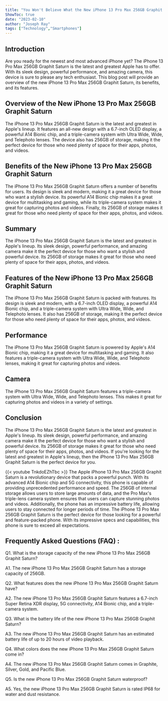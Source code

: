 ```yaml
---
title: "You Won't Believe What the New iPhone 13 Pro Max 256GB Graphit Saturn Can Do!"
ShowToc: true 
date: "2023-02-10"
author: "Joseph Ray" 
tags: ["Technology","Smartphones"]
---
```

## Introduction

Are you ready for the newest and most advanced iPhone yet? The iPhone 13 Pro Max 256GB Graphit Saturn is the latest and greatest Apple has to offer. With its sleek design, powerful performance, and amazing camera, this device is sure to please any tech enthusiast. This blog post will provide an overview of the new iPhone 13 Pro Max 256GB Graphit Saturn, its benefits, and its features. 

## Overview of the New iPhone 13 Pro Max 256GB Graphit Saturn

The iPhone 13 Pro Max 256GB Graphit Saturn is the latest and greatest in Apple's lineup. It features an all-new design with a 6.7-inch OLED display, a powerful A14 Bionic chip, and a triple-camera system with Ultra Wide, Wide, and Telephoto lenses. The device also has 256GB of storage, making it the perfect device for those who need plenty of space for their apps, photos, and videos. 

## Benefits of the New iPhone 13 Pro Max 256GB Graphit Saturn

The iPhone 13 Pro Max 256GB Graphit Saturn offers a number of benefits for users. Its design is sleek and modern, making it a great device for those who want a stylish device. Its powerful A14 Bionic chip makes it a great device for multitasking and gaming, while its triple-camera system makes it great for capturing photos and videos. Finally, its 256GB of storage makes it great for those who need plenty of space for their apps, photos, and videos. 

## Summary

The iPhone 13 Pro Max 256GB Graphit Saturn is the latest and greatest in Apple's lineup. Its sleek design, powerful performance, and amazing camera make it the perfect device for those who want a stylish and powerful device. Its 256GB of storage makes it great for those who need plenty of space for their apps, photos, and videos. 

## Features of the New iPhone 13 Pro Max 256GB Graphit Saturn

The iPhone 13 Pro Max 256GB Graphit Saturn is packed with features. Its design is sleek and modern, with a 6.7-inch OLED display, a powerful A14 Bionic chip, and a triple-camera system with Ultra Wide, Wide, and Telephoto lenses. It also has 256GB of storage, making it the perfect device for those who need plenty of space for their apps, photos, and videos. 

## Performance

The iPhone 13 Pro Max 256GB Graphit Saturn is powered by Apple's A14 Bionic chip, making it a great device for multitasking and gaming. It also features a triple-camera system with Ultra Wide, Wide, and Telephoto lenses, making it great for capturing photos and videos. 

## Camera

The iPhone 13 Pro Max 256GB Graphit Saturn features a triple-camera system with Ultra Wide, Wide, and Telephoto lenses. This makes it great for capturing photos and videos in a variety of settings. 

## Conclusion

The iPhone 13 Pro Max 256GB Graphit Saturn is the latest and greatest in Apple's lineup. Its sleek design, powerful performance, and amazing camera make it the perfect device for those who want a stylish and powerful device. Its 256GB of storage makes it great for those who need plenty of space for their apps, photos, and videos. If you're looking for the latest and greatest in Apple's lineup, then the iPhone 13 Pro Max 256GB Graphit Saturn is the perfect device for you.

{{< youtube TnkdoEZhTbc >}} 
The Apple iPhone 13 Pro Max 256GB Graphit Saturn is a revolutionary device that packs a powerful punch. With its advanced A14 Bionic chip and 5G connectivity, this phone is capable of providing unprecedented performance and speed. The 256GB of internal storage allows users to store large amounts of data, and the Pro Max's triple-lens camera system ensures that users can capture stunning photos and videos. Additionally, the phone has an impressive battery life, allowing users to stay connected for longer periods of time. The iPhone 13 Pro Max 256GB Graphit Saturn is the perfect device for those looking for a powerful and feature-packed phone. With its impressive specs and capabilities, this phone is sure to exceed all expectations.

## Frequently Asked Questions (FAQ) :
Q1. What is the storage capacity of the new iPhone 13 Pro Max 256GB Graphit Saturn?

A1. The new iPhone 13 Pro Max 256GB Graphit Saturn has a storage capacity of 256GB.

Q2. What features does the new iPhone 13 Pro Max 256GB Graphit Saturn have?

A2. The new iPhone 13 Pro Max 256GB Graphit Saturn features a 6.7-inch Super Retina XDR display, 5G connectivity, A14 Bionic chip, and a triple-camera system.

Q3. What is the battery life of the new iPhone 13 Pro Max 256GB Graphit Saturn?

A3. The new iPhone 13 Pro Max 256GB Graphit Saturn has an estimated battery life of up to 20 hours of video playback.

Q4. What colors does the new iPhone 13 Pro Max 256GB Graphit Saturn come in?

A4. The new iPhone 13 Pro Max 256GB Graphit Saturn comes in Graphite, Silver, Gold, and Pacific Blue.

Q5. Is the new iPhone 13 Pro Max 256GB Graphit Saturn waterproof?

A5. Yes, the new iPhone 13 Pro Max 256GB Graphit Saturn is rated IP68 for water and dust resistance.


